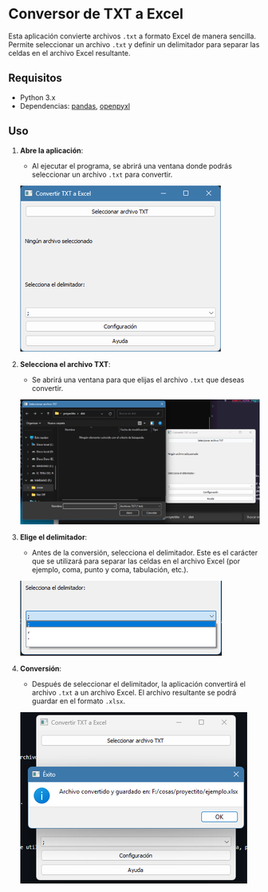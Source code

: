 # Conversor de TXT a Excel

Esta aplicación convierte archivos `.txt` a formato Excel de manera sencilla. Permite seleccionar un archivo `.txt` y definir un delimitador para separar las celdas en el archivo Excel resultante.

## Requisitos

- Python 3.x
- Dependencias: [pandas](https://pandas.pydata.org/), [openpyxl](https://openpyxl.readthedocs.io/)


## Uso

1. **Abre la aplicación**:
    - Al ejecutar el programa, se abrirá una ventana donde podrás seleccionar un archivo `.txt` para convertir.

    ![Pantalla de inicio](assets/screen1.png)

2. **Selecciona el archivo TXT**:
    - Se abrirá una ventana para que elijas el archivo `.txt` que deseas convertir.

    ![Seleccionar archivo](assets/screen2.png)

3. **Elige el delimitador**:
    - Antes de la conversión, selecciona el delimitador. Este es el carácter que se utilizará para separar las celdas en el archivo Excel (por ejemplo, coma, punto y coma, tabulación, etc.).

    ![Elegir delimitador](assets/screen3.png)

4. **Conversión**:
    - Después de seleccionar el delimitador, la aplicación convertirá el archivo `.txt` a un archivo Excel. El archivo resultante se podrá guardar en el formato `.xlsx`.

    ![Conversión realizada](assets/screen4.png)
